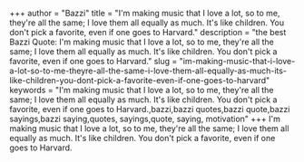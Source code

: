 +++
author = "Bazzi"
title = "I'm making music that I love a lot, so to me, they're all the same; I love them all equally as much. It's like children. You don't pick a favorite, even if one goes to Harvard."
description = "the best Bazzi Quote: I'm making music that I love a lot, so to me, they're all the same; I love them all equally as much. It's like children. You don't pick a favorite, even if one goes to Harvard."
slug = "im-making-music-that-i-love-a-lot-so-to-me-theyre-all-the-same-i-love-them-all-equally-as-much-its-like-children-you-dont-pick-a-favorite-even-if-one-goes-to-harvard"
keywords = "I'm making music that I love a lot, so to me, they're all the same; I love them all equally as much. It's like children. You don't pick a favorite, even if one goes to Harvard.,bazzi,bazzi quotes,bazzi quote,bazzi sayings,bazzi saying,quotes, sayings,quote, saying, motivation"
+++
I'm making music that I love a lot, so to me, they're all the same; I love them all equally as much. It's like children. You don't pick a favorite, even if one goes to Harvard.
